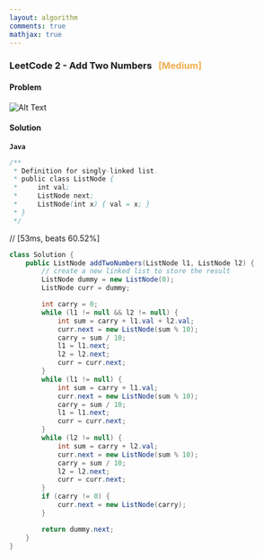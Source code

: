 ```yaml
---
layout: algorithm
comments: true
mathjax: true
---
```


### LeetCode 2 - Add Two Numbers &nbsp; <span style="color:#F0AD4E;">[Medium]</span>

#### Problem

![Alt Text]({{site.baseurl}}/algorithms/leetcode/images/leetcode2.png)

#### Solution

**`Java`**

```java
/**
 * Definition for singly-linked list.
 * public class ListNode {
 *     int val;
 *     ListNode next;
 *     ListNode(int x) { val = x; }
 * }
 */
```
// [53ms, beats 60.52%]
```java
class Solution {
    public ListNode addTwoNumbers(ListNode l1, ListNode l2) {
        // create a new linked list to store the result
        ListNode dummy = new ListNode(0);
        ListNode curr = dummy;

        int carry = 0;
        while (l1 != null && l2 != null) {
            int sum = carry + l1.val + l2.val;
            curr.next = new ListNode(sum % 10);
            carry = sum / 10;
            l1 = l1.next;
            l2 = l2.next;
            curr = curr.next;
        }
        while (l1 != null) {
            int sum = carry + l1.val;
            curr.next = new ListNode(sum % 10);
            carry = sum / 10;
            l1 = l1.next;
            curr = curr.next;
        }
        while (l2 != null) {
            int sum = carry + l2.val;
            curr.next = new ListNode(sum % 10);
            carry = sum / 10;
            l2 = l2.next;
            curr = curr.next;
        }
        if (carry != 0) {
            curr.next = new ListNode(carry);
        }

        return dummy.next;
    }
}
```

<br><br>
